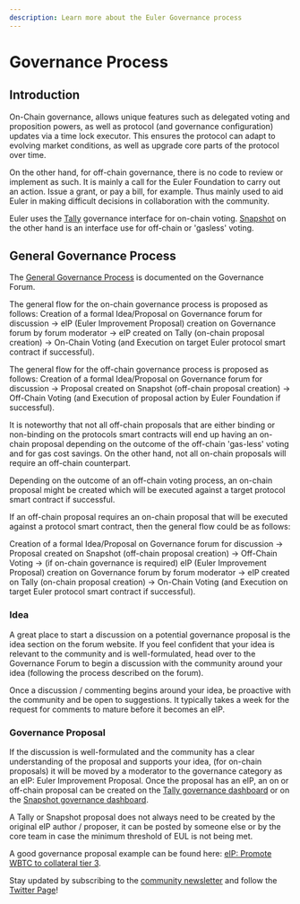 ```yaml
---
description: Learn more about the Euler Governance process
---
```


# Governance Process

## Introduction

On-Chain governance, allows unique features such as delegated voting and proposition powers, as well as protocol (and governance configuration) updates via a time lock executor. 
This ensures the protocol can adapt to evolving market conditions, as well as upgrade core parts of the protocol over time.

On the other hand, for off-chain governance, there is no code to review or implement as such. It is mainly a call for the Euler Foundation to carry out an action. Issue a grant, or pay a bill, for example. Thus mainly used to aid Euler in making difficult decisions in collaboration with the community. 

Euler uses the [Tally](https://www.tally.xyz/governance/eip155:1:0xd8E2114f6bCbaee83CDEB1bD6650a28BBcF144D5) governance interface for on-chain voting. [Snapshot](https://snapshot.org/#/eulerdao.eth/proposal/0x3b4b7e79c40df6860e7d612bdccc4969753e283dfd84673dc5fc4d201abcb317) on the other hand is an interface use for off-chain or 'gasless' voting. 



## General Governance Process 
The [General Governance Process](https://forum.euler.finance/t/welcome-to-the-euler-governance-forum/7) is documented on the Governance Forum.

The general flow for the on-chain governance process is proposed as follows:
Creation of a formal Idea/Proposal on Governance forum for discussion → eIP (Euler Improvement Proposal) creation on Governance forum by forum moderator → eIP created on Tally (on-chain proposal creation) → On-Chain Voting (and Execution on target Euler protocol smart contract if successful).

The general flow for the off-chain governance process is proposed as follows:
Creation of a formal Idea/Proposal on Governance forum for discussion → Proposal created on Snapshot (off-chain proposal creation) → Off-Chain Voting (and Execution of proposal action by Euler Foundation if successful).


It is noteworthy that not all off-chain proposals that are either binding or non-binding on the protocols smart contracts will end up having an on-chain proposal depending on the outcome of the off-chain 'gas-less' voting and for gas cost savings. On the other hand, not all on-chain proposals will require an off-chain counterpart.

Depending on the outcome of an off-chain voting process, an on-chain proposal might be created which will be executed against a target protocol smart contract if successful. 

If an off-chain proposal requires an on-chain proposal that will be executed against a protocol smart contract, then the general flow could be as follows:

Creation of a formal Idea/Proposal on Governance forum for discussion → Proposal created on Snapshot (off-chain proposal creation) → Off-Chain Voting → (if on-chain governance is required) eIP (Euler Improvement Proposal) creation on Governance forum by forum moderator → eIP created on Tally (on-chain proposal creation) → On-Chain Voting (and Execution on target Euler protocol smart contract if successful).



### Idea
A great place to start a discussion on a potential governance proposal is the idea section on the forum website. If you feel confident that your idea is relevant to the community and is well-formulated, head over to the Governance Forum to begin a discussion with the community around your idea (following the process described on the forum). 

Once a discussion / commenting begins around your idea, be proactive with the community and be open to suggestions. It typically takes a week for the request for comments to mature before it becomes an eIP.

### Governance Proposal
If the discussion is well-formulated and the community has a clear understanding of the proposal and supports your idea, (for on-chain proposals) it will be moved by a moderator to the governance category as an eIP: Euler Improvement Proposal. Once the proposal has an eIP, an on or off-chain proposal can be created on the [Tally governance dashboard](https://www.tally.xyz/governance/eip155:1:0xd8E2114f6bCbaee83CDEB1bD6650a28BBcF144D5) or on the [Snapshot governance dashboard](https://snapshot.org/#/eulerdao.eth/proposal/0x3b4b7e79c40df6860e7d612bdccc4969753e283dfd84673dc5fc4d201abcb317).

A Tally or Snapshot proposal does not always need to be created by the original eIP author / proposer, it can be posted by someone else or by the core team in case the minimum threshold of EUL is not being met.

A good governance proposal example can be found here: [eIP: Promote WBTC to collateral tier 3](https://forum.euler.finance/t/eip-1-promote-wbtc-to-collateral-tier/27).

Stay updated by subscribing to the [community newsletter](https://newsletter.euler.finance/) and follow the [Twitter Page](https://twitter.com/eulerfinance)!